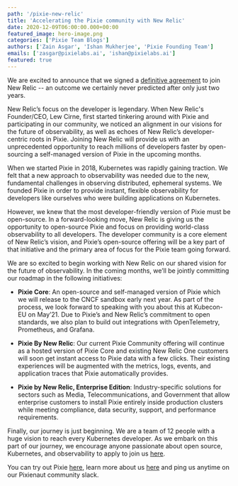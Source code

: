 ```yaml
---
path: '/pixie-new-relic'
title: 'Accelerating the Pixie community with New Relic'
date: 2020-12-09T06:00:00.000+00:00
featured_image: hero-image.png
categories: ['Pixie Team Blogs']
authors: ['Zain Asgar', 'Ishan Mukherjee', 'Pixie Founding Team']
emails: ['zasgar@pixielabs.ai', 'ishan@pixielabs.ai']
featured: true
---
```

We are excited to announce that we signed a [definitive agreement](http://blog.newrelic.com/product-news/pixie-developer-first-observability) to join New Relic -- an outcome we certainly never predicted after only just two years.

New Relic’s focus on the developer is legendary. When New Relic's Founder/CEO, Lew Cirne, first started tinkering around with Pixie and participating in our community, we noticed an alignment in our visions for the future of observability, as well as echoes of New Relic’s developer-centric roots in Pixie. Joining New Relic will provide us with an unprecedented opportunity to reach millions of developers faster by open-sourcing a self-managed version of Pixie in the upcoming months.

When we started Pixie in 2018, Kubernetes was rapidly gaining traction. We felt that a new approach to observability was needed due to the new, fundamental challenges in observing distributed, ephemeral systems. We founded Pixie in order to provide instant, flexible observability for developers like ourselves who were building applications on Kubernetes.

However, we knew that the most developer-friendly version of Pixie must be open-source. In a forward-looking move, New Relic is giving us the opportunity to open-source Pixie and focus on providing world-class observability to all developers. The developer community is a core element of New Relic’s vision, and Pixie’s open-source offering will be a key part of that initiative and the primary area of focus for the Pixie team going forward.

We are so excited to begin working with New Relic on our shared vision for the future of observability. In the coming months, we’ll be jointly committing our roadmap in the following initiatives:

* **Pixie Core**: An open-source and self-managed version of Pixie which we will release to the CNCF sandbox early next year. As part of the process, we look forward to speaking with you about this at Kubecon-EU on May’21. Due to Pixie’s and New Relic’s commitment to open standards, we also plan to build out integrations with OpenTelemetry, Prometheus, and Grafana.

* **Pixie By New Relic**: Our current Pixie Community offering will continue as a hosted version of Pixie Core and existing New Relic One customers will soon get instant access to Pixie data with a few clicks. Their existing experiences will be augmented with the metrics, logs, events, and application traces that Pixie automatically provides.

* **Pixie by New Relic, Enterprise Edition**: Industry-specific solutions for sectors such as Media, Telecommunications, and Government that allow enterprise customers to install Pixie entirely inside production clusters while meeting compliance, data security, support, and performance requirements.

Finally, our journey is just beginning. We are a team of 12 people with a huge vision to reach every Kubernetes developer. As we embark on this part of our journey, we encourage anyone passionate about open source, Kubernetes, and observability to apply to join us [here](https://pixielabs.ai/careers/).

You can try out Pixie [here](https://work.withpixie.ai/auth/signup?UTM=PXNR), learn more about us [here](https://pixielabs.ai/) and ping us anytime on our Pixienaut community slack.
